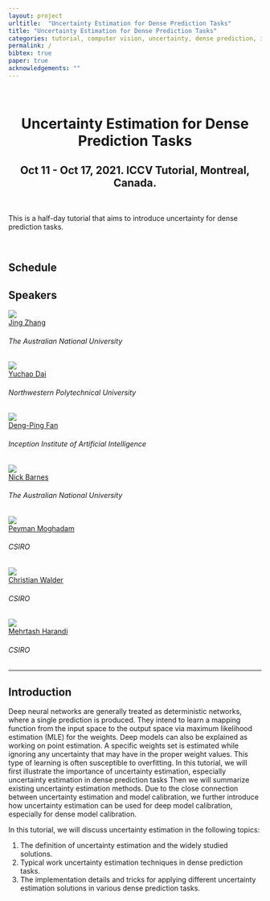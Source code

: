 ```yaml
---
layout: project
urltitle:  "Uncertainty Estimation for Dense Prediction Tasks"
title: "Uncertainty Estimation for Dense Prediction Tasks"
categories: tutorial, computer vision, uncertainty, dense prediction, iccv, 2021
permalink: /
bibtex: true
paper: true
acknowledgements: ""
---
```


<br />
<div class="row">
  <div class="col-xs-12">
    <center><h1>Uncertainty Estimation for Dense Prediction Tasks</h1></center>
    <center><h2>Oct 11 - Oct 17, 2021. ICCV Tutorial, Montreal, Canada.</h2></center>
  </div>
</div>

<br />

<div class="row">
    <div class="col-xs-12">
        <p>
	  This is a half-day tutorial that aims to introduce uncertainty for dense prediction tasks. 
        </p>
    </div>
</div>

<br />

<div class="row" id="schedule">
  <div class="col-md-4 col-xs-12">
    <h2>Schedule</h2>
  </div>
</div>

<!-- Speakers -->
<div class="row" id="speakers">
  <div class="col-xs-12">
    <h2>Speakers</h2>
  </div>
</div>
<div class="row">
  <div class="col-xs-6 col-lg-3">
    <a href="http://jingzhang617.github.io/">
      <img class="people-pic" src="{{ "./static/img/people/jing_zhang.jpg" | prepend:site.baseurl }}">
    </a>
    <div class="people-name">
      <a href="http://jingzhang617.github.io/">Jing Zhang</a>
      <h6>The Australian National University</h6>
    </div>
  </div>
  <div class="col-xs-6 col-lg-3">
    <a href="https://sites.google.com/site/daiyuchao/">
      <img class="people-pic" src="{{ "./static/img/people/daiyuchao.jpg" | prepend:site.baseurl }}">
    </a>
    <div class="people-name">
      <a href="https://sites.google.com/site/daiyuchao/">Yuchao Dai</a>
      <h6>Northwestern Polytechnical University</h6>
    </div>
  </div>
	
  <div class="col-xs-6 col-lg-3">
    <a href="http://dpfan.net/">
      <img class="people-pic" src="{{ "./static/img/people/fdp.jpg" | prepend:site.baseurl }}">
    </a>
    <div class="people-name">
      <a href="http://dpfan.net/">Deng-Ping Fan</a>
      <h6>Inception Institute of Artificial Intelligence</h6>
    </div>
  </div>
	
  <div class="col-xs-6 col-lg-3">
    <a href="http://users.cecs.anu.edu.au/~nmb/">
      <img class="people-pic" src="{{ "./static/img/people/nick.jpg" | prepend:site.baseurl }}">
    </a>
    <div class="people-name">
      <a href="http://users.cecs.anu.edu.au/~nmb/">Nick Barnes</a>
      <h6>The Australian National University</h6>
    </div>
  </div>
	
  <div class="col-xs-6 col-lg-3">
    <a href="https://people.csiro.au/m/p/peyman-moghadam/">
      <img class="people-pic" src="{{ "./static/img/people/peyman.jpg" | prepend:site.baseurl }}">
    </a>
    <div class="people-name">
      <a href="https://people.csiro.au/m/p/peyman-moghadam/">Peyman Moghadam</a>
      <h6>CSIRO</h6>
    </div>
  </div>

<div class="col-xs-6 col-lg-3">
    <a href="https://cecs.anu.edu.au/people/christian-walder/">
      <img class="people-pic" src="{{ "./static/img/people/walder.jpg" | prepend:site.baseurl }}">
    </a>
    <div class="people-name">
      <a href="https://cecs.anu.edu.au/people/christian-walder/">Christian Walder</a>
      <h6>CSIRO</h6>
    </div>
  </div>

<div class="col-xs-6 col-lg-3">
    <a href="https://www.monash.edu/engineering/mehrtashharandi/">
      <img class="people-pic" src="{{ "./static/img/people/mehrtash.jpg" | prepend:site.baseurl }}">
    </a>
    <div class="people-name">
      <a href="https://www.monash.edu/engineering/mehrtashharandi/">Mehrtash Harandi</a>
      <h6>CSIRO</h6>
    </div>
  </div>

<hr />

<!-- Intro -->
<div class="row" id="intro">
    <div class="col-xs-12">
        <h2>Introduction</h2>
        <p>Deep neural networks are generally treated as deterministic networks, where a single prediction is produced. They intend to learn a mapping function from the input space to the output space via maximum likelihood estimation (MLE) for the weights. Deep models can also be explained as working on point estimation. A specific weights set is estimated while ignoring any uncertainty that may have in the proper weight values. This type of learning is often susceptible to overfitting. In this tutorial, we will first illustrate the importance of uncertainty estimation, especially uncertainty estimation in dense prediction tasks Then we will summarize existing uncertainty estimation methods. Due to the close connection between uncertainty estimation and model calibration, we further introduce how uncertainty estimation can be used for deep model calibration, especially for dense model calibration.

In this tutorial, we will discuss uncertainty estimation in the following topics:
1. The definition of uncertainty estimation and the widely studied solutions.
2. Typical work uncertainty estimation techniques in dense prediction tasks.
3. The implementation details and tricks for applying different uncertainty estimation solutions in various dense prediction tasks.
        </p>
    </div>
</div>


